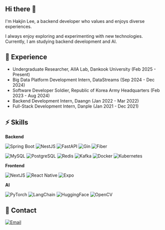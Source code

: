 ## Hi there 👋

I'm Hakjin Lee, a backend developer who values and enjoys diverse experiences.

I always enjoy exploring and experimenting with new technologies. Currently, I am studying backend development and AI.

## 🚀 Experience

-	Undergraduate Researcher, AIIA Lab, Dankook University (Feb 2025 - Present)
-	Big Data Platform Development Intern, DataStreams (Sep 2024 - Dec 2024)
-	Software Developer Soldier, Republic of Korea Army Headquarters (Feb 2023 - Aug 2024)
-	Backend Development Intern, Daangn (Jan 2022 - Mar 2022)
-	Full-Stack Development Intern, Danple (Jan 2021 - Dec 2021)

## ⚡ Skills

**Backend**

![Spring Boot](https://img.shields.io/badge/Spring%20Boot-6DB33F?style=for-the-badge&logo=Spring%20Boot&logoColor=white)
![NestJS](https://img.shields.io/badge/NestJS-E0234E?style=for-the-badge&logo=NestJS&logoColor=white)
![FastAPI](https://img.shields.io/badge/FastAPI-009688?style=for-the-badge&logo=FastAPI&logoColor=white)
![Gin](https://img.shields.io/badge/Gin-008ECF?style=for-the-badge&logo=Gin&logoColor=white)
![Fiber](https://img.shields.io/badge/Fiber-00ADD8?style=for-the-badge&logo=Go&logoColor=white)

![MySQL](https://img.shields.io/badge/MySQL-4479A1?style=for-the-badge&logo=MySQL&logoColor=white)
![PostgreSQL](https://img.shields.io/badge/PostgreSQL-4169E1?style=for-the-badge&logo=PostgreSQL&logoColor=white)
![Redis](https://img.shields.io/badge/Redis-FF4438?style=for-the-badge&logo=Redis&logoColor=white)
![Kafka](https://img.shields.io/badge/Kafka-231F20?style=for-the-badge&logo=ApacheKafka&logoColor=white)
![Docker](https://img.shields.io/badge/Docker-2496ED?style=for-the-badge&logo=Docker&logoColor=white)
![Kubernetes](https://img.shields.io/badge/Kubernetes-326CE5?style=for-the-badge&logo=Kubernetes&logoColor=white)

**Frontend**

![NextJS](https://img.shields.io/badge/NextJS-000000?style=for-the-badge&logo=Next.js&logoColor=white)
![React Native](https://img.shields.io/badge/React%20Native-61DAFB?style=for-the-badge&logo=React&logoColor=white)
![Expo](https://img.shields.io/badge/Expo-1C2024?style=for-the-badge&logo=Expo&logoColor=white)

**AI**

![PyTorch](https://img.shields.io/badge/PyTorch-EE4C2C?style=for-the-badge&logo=PyTorch&logoColor=white)
![LangChain](https://img.shields.io/badge/LangChain-1C3C3C?style=for-the-badge&logo=LangChain&logoColor=white)
![HuggingFace](https://img.shields.io/badge/HuggingFace-FFD21E?style=for-the-badge&logo=HuggingFace&logoColor=white)
![OpenCV](https://img.shields.io/badge/OpenCV-5C3EE8?style=for-the-badge&logo=OpenCV&logoColor=white)

## 📌 Contact

[![Email](https://img.shields.io/badge/Email-005FF9?style=for-the-badge&logo=Mail.Ru&logoColor=white&link=mailto:himitery@gmail.com)](mailto:himitery@gmail.com)
